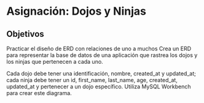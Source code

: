 # Asignación: Dojos y Ninjas

## Objetivos
Practicar el diseño de ERD con relaciones de uno a muchos
Crea un ERD para representar la base de datos de una aplicación que rastrea los dojos y los ninjas que pertenecen a cada uno.

Cada dojo debe tener una identificación, nombre, created_at y updated_at; cada ninja debe tener un id, first_name, last_name, age, created_at, updated_at y pertenecer a un dojo específico.  Utiliza MySQL Workbench para crear este diagrama.